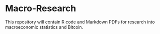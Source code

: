 # Macro-Research

This repository will contain R code and Markdown PDFs for research into macroeconomic statistics and Bitcoin.
